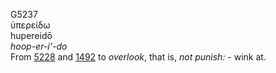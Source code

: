 <body>
  <p>G5237<br>  ὑπερείδω  <br> hupereidō  <br><i>hoop-er-i‘-do </i><br>From <a href="g5228.htm">5228</a> and <a href="g1492.htm">1492</a>  to <i>overlook</i>, that is, <i>not</i> <i>punish:</i> - wink at.<br></p>
 </body>